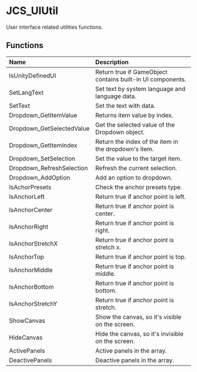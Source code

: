 # JCS_UIUtil

User interface related utilities functions.

## Functions

| Name                      | Description                                                |
|:--------------------------|:-----------------------------------------------------------|
| IsUnityDefinedUI          | Return true if GameObject contains built-in UI components. |
| SetLangText               | Set text by system language and language data.             |
| SetText                   | Set the text with data.                                    |
| Dropdown_GetItemValue     | Returns item value by index.                               |
| Dropdown_GetSelectedValue | Get the selected value of the Dropdown object.             |
| Dropdown_GetItemIndex     | Return the index of the item in the dropdown's item.       |
| Dropdown_SetSelection     | Set the value to the target item.                          |
| Dropdown_RefreshSelection | Refresh the current selection.                             |
| Dropdown_AddOption        | Add an option to dropdown.                                 |
| IsAchorPresets            | Check the anchor presets type.                             |
| IsAnchorLeft              | Return true if anchor point is left.                       |
| IsAnchorCenter            | Return true if anchor point is center.                     |
| IsAnchorRight             | Return true if anchor point is right.                      |
| IsAnchorStretchX          | Return true if anchor point is stretch x.                  |
| IsAnchorTop               | Return true if anchor point is top.                        |
| IsAnchorMiddle            | Return true if anchor point is middle.                     |
| IsAnchorBottom            | Return true if anchor point is bottom.                     |
| IsAnchorStretchY          | Return true if anchor point is stretch.                    |
| ShowCanvas                | Show the canvas, so it's visible on the screen.            |
| HideCanvas                | Hide the canvas, so it's invisible on the screen.          |
| ActivePanels              | Active panels in the array.                                |
| DeactivePanels            | Deactive panels in the array.                              |
